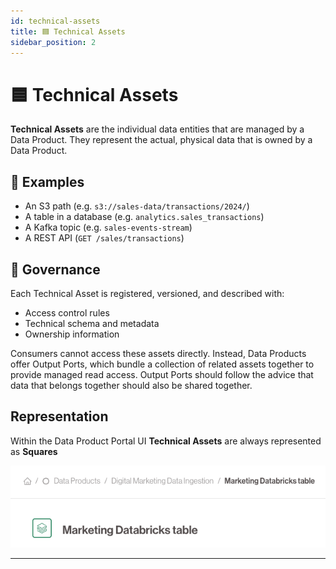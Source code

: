 ```yaml
---
id: technical-assets
title: 🟦 Technical Assets
sidebar_position: 2
---
```


# 🟦 Technical Assets

**Technical Assets** are the individual data entities that are managed by a Data Product.
They represent the actual, physical data that is owned by a Data Product.

## 🔧 Examples

- An S3 path (e.g. `s3://sales-data/transactions/2024/`)
- A table in a database (e.g. `analytics.sales_transactions`)
- A Kafka topic (e.g. `sales-events-stream`)
- A REST API (`GET /sales/transactions`)

## 🔐 Governance

Each Technical Asset is registered, versioned, and described with:
- Access control rules
- Technical schema and metadata
- Ownership information

Consumers cannot access these assets directly.
Instead, Data Products offer Output Ports, which bundle a collection of related assets together to provide managed read access.
Output Ports should follow the advice that data that belongs together should also be shared together.

## Representation
Within the Data Product Portal UI **Technical Assets** are always represented as **Squares**

![Data Output Example](./img/data-output.png)

---
